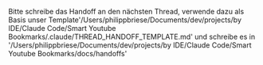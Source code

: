 Bitte schreibe das Handoff an den nächsten Thread, verwende dazu als Basis unser Template'/Users/philippbriese/Documents/dev/projects/by IDE/Claude Code/Smart Youtube Bookmarks/.claude/THREAD_HANDOFF_TEMPLATE.md' und schreibe es in '/Users/philippbriese/Documents/dev/projects/by IDE/Claude Code/Smart Youtube Bookmarks/docs/handoffs'